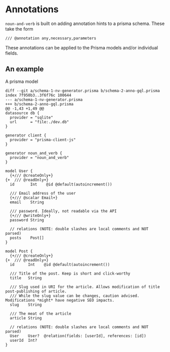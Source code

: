 # Annotations
`noun-and-verb` is built on adding annotation hints to a prisma schema. These take the form

```/// @annotation any,necessary,parameters```

These annotations can be applied to the Prisma models and/or individual fields. 

## An example

A prisma model 

```
diff --git a/schema-1-nv-generator.prisma b/schema-2-anno-gql.prisma
index 7f950b3..3f6f76c 100644
--- a/schema-1-nv-generator.prisma
+++ b/schema-2-anno-gql.prisma
@@ -1,43 +1,49 @@
datasource db {
  provider = "sqlite"
  url      = "file:./dev.db"
}

generator client {
  provider = "prisma-client-js"
}

generator noun_and_verb {
  provider = "noun_and_verb"
}

model User {
  {+/// @createOnly+}
{+  /// @readOnly+}
  id       Int    @id @default(autoincrement())
  
  /// Email address of the user
  {+/// @scalar Email+}
  email    String
  
  /// password. Ideally, not readable via the API
  {+/// @writeOnly+}
  password String

  // relations (NOTE: double slashes are local comments and NOT parsed)
  posts    Post[]
}

model Post {
  {+/// @createOnly+}
{+  /// @readOnly+}
  id      Int    @id @default(autoincrement())
  
  /// Title of the post. Keep is short and click-worthy
  title   String

  /// Slug used in URI for the article. Allows modification of title post-publishing of article.
  /// While the slug value can be changes, caution advised. Modifications *might* have negative SEO impacts.
  slug    String
  
  /// The meat of the article
  article String

  // relations (NOTE: double slashes are local comments and NOT parsed)
  User    User?  @relation(fields: [userId], references: [id])
  userId  Int?
}
```
